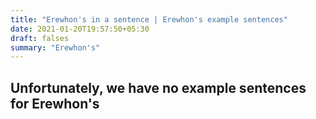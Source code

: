```yaml
---
title: "Erewhon's in a sentence | Erewhon's example sentences"
date: 2021-01-20T19:57:50+05:30
draft: falses
summary: "Erewhon's"
---
```

## Unfortunately, we have no example sentences for Erewhon's                 
